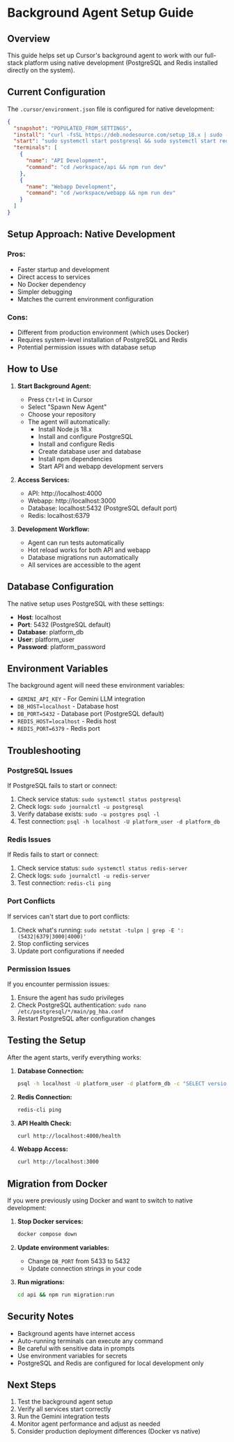 # Background Agent Setup Guide

## Overview
This guide helps set up Cursor's background agent to work with our full-stack platform using native development (PostgreSQL and Redis installed directly on the system).

## Current Configuration

The `.cursor/environment.json` file is configured for native development:

```json
{
  "snapshot": "POPULATED_FROM_SETTINGS",
  "install": "curl -fsSL https://deb.nodesource.com/setup_18.x | sudo -E bash - && sudo apt-get install -y nodejs postgresql postgresql-contrib redis-server && sudo systemctl start postgresql && sudo systemctl enable postgresql && sudo systemctl start redis-server && sudo systemctl enable redis-server && sudo -u postgres psql -c \"CREATE USER platform_user WITH PASSWORD 'platform_password';\" && sudo -u postgres psql -c \"CREATE DATABASE platform_db OWNER platform_user;\" && npm install",
  "start": "sudo systemctl start postgresql && sudo systemctl start redis-server",
  "terminals": [
    {
      "name": "API Development",
      "command": "cd /workspace/api && npm run dev"
    },
    {
      "name": "Webapp Development",
      "command": "cd /workspace/webapp && npm run dev"
    }
  ]
}
```

## Setup Approach: Native Development

### **Pros:**
- Faster startup and development
- Direct access to services
- No Docker dependency
- Simpler debugging
- Matches the current environment configuration

### **Cons:**
- Different from production environment (which uses Docker)
- Requires system-level installation of PostgreSQL and Redis
- Potential permission issues with database setup

## How to Use

1. **Start Background Agent:**
   - Press `Ctrl+E` in Cursor
   - Select "Spawn New Agent"
   - Choose your repository
   - The agent will automatically:
     - Install Node.js 18.x
     - Install and configure PostgreSQL
     - Install and configure Redis
     - Create database user and database
     - Install npm dependencies
     - Start API and webapp development servers

2. **Access Services:**
   - API: http://localhost:4000
   - Webapp: http://localhost:3000
   - Database: localhost:5432 (PostgreSQL default port)
   - Redis: localhost:6379

3. **Development Workflow:**
   - Agent can run tests automatically
   - Hot reload works for both API and webapp
   - Database migrations run automatically
   - All services are accessible to the agent

## Database Configuration

The native setup uses PostgreSQL with these settings:
- **Host**: localhost
- **Port**: 5432 (PostgreSQL default)
- **Database**: platform_db
- **User**: platform_user
- **Password**: platform_password

## Environment Variables

The background agent will need these environment variables:
- `GEMINI_API_KEY` - For Gemini LLM integration
- `DB_HOST=localhost` - Database host
- `DB_PORT=5432` - Database port (PostgreSQL default)
- `REDIS_HOST=localhost` - Redis host
- `REDIS_PORT=6379` - Redis port

## Troubleshooting

### PostgreSQL Issues
If PostgreSQL fails to start or connect:
1. Check service status: `sudo systemctl status postgresql`
2. Check logs: `sudo journalctl -u postgresql`
3. Verify database exists: `sudo -u postgres psql -l`
4. Test connection: `psql -h localhost -U platform_user -d platform_db`

### Redis Issues
If Redis fails to start or connect:
1. Check service status: `sudo systemctl status redis-server`
2. Check logs: `sudo journalctl -u redis-server`
3. Test connection: `redis-cli ping`

### Port Conflicts
If services can't start due to port conflicts:
1. Check what's running: `sudo netstat -tulpn | grep -E ':(5432|6379|3000|4000)'`
2. Stop conflicting services
3. Update port configurations if needed

### Permission Issues
If you encounter permission issues:
1. Ensure the agent has sudo privileges
2. Check PostgreSQL authentication: `sudo nano /etc/postgresql/*/main/pg_hba.conf`
3. Restart PostgreSQL after configuration changes

## Testing the Setup

After the agent starts, verify everything works:

1. **Database Connection:**
   ```bash
   psql -h localhost -U platform_user -d platform_db -c "SELECT version();"
   ```

2. **Redis Connection:**
   ```bash
   redis-cli ping
   ```

3. **API Health Check:**
   ```bash
   curl http://localhost:4000/health
   ```

4. **Webapp Access:**
   ```bash
   curl http://localhost:3000
   ```

## Migration from Docker

If you were previously using Docker and want to switch to native development:

1. **Stop Docker services:**
   ```bash
   docker compose down
   ```

2. **Update environment variables:**
   - Change `DB_PORT` from 5433 to 5432
   - Update connection strings in your code

3. **Run migrations:**
   ```bash
   cd api && npm run migration:run
   ```

## Security Notes

- Background agents have internet access
- Auto-running terminals can execute any command
- Be careful with sensitive data in prompts
- Use environment variables for secrets
- PostgreSQL and Redis are configured for local development only

## Next Steps

1. Test the background agent setup
2. Verify all services start correctly
3. Run the Gemini integration tests
4. Monitor agent performance and adjust as needed
5. Consider production deployment differences (Docker vs native)
